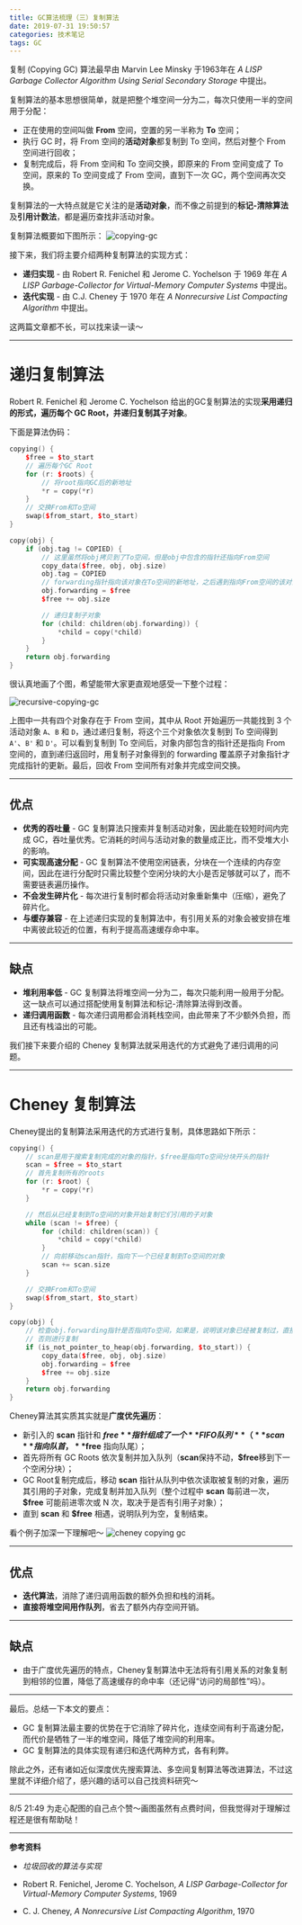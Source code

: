 ```yaml
---
title: GC算法梳理（三）复制算法
date: 2019-07-31 19:50:57
categories: 技术笔记
tags: GC
---
```


复制 (Copying GC) 算法最早由 Marvin Lee Minsky 于1963年在 *A LISP Garbage Collector Algorithm Using Serial Secondary Storage* 中提出。

复制算法的基本思想很简单，就是把整个堆空间一分为二，每次只使用一半的空间用于分配：
* 正在使用的空间叫做 **From** 空间，空置的另一半称为 **To** 空间；
* 执行 GC 时，将 From 空间的**活动对象**都复制到 To 空间，然后对整个 From 空间进行回收；
* 复制完成后，将 From 空间和 To 空间交换，即原来的 From 空间变成了 To 空间，原来的 To 空间变成了 From 空间，直到下一次 GC，两个空间再次交换。

复制算法的一大特点就是它关注的是**活动对象**，而不像之前提到的**标记-清除算法**及**引用计数法**，都是遍历查找非活动对象。

<!--more-->
复制算法概要如下图所示：
![copying-gc][1]

接下来，我们将主要介绍两种复制算法的实现方式：
* **递归实现** - 由 Robert R. Fenichel 和 Jerome C. Yochelson 于 1969 年在 *A LISP Garbage-Collector for Virtual-Memory Computer Systems* 中提出。
* **迭代实现** - 由 C.J. Cheney 于 1970 年在 *A Nonrecursive List Compacting Algorithm* 中提出。

这两篇文章都不长，可以找来读一读～

---
# 递归复制算法
Robert R. Fenichel 和 Jerome C. Yochelson 给出的GC复制算法的实现**采用递归的形式，遍历每个 GC Root，并递归复制其子对象**。

下面是算法伪码：
```c++
copying() {
    $free = $to_start
    // 遍历每个GC Root
    for (r: $roots) {
        // 将root指向GC后的新地址
        *r = copy(*r)
    }
    // 交换From和To空间
    swap($from_start, $to_start)
}

copy(obj) {
    if (obj.tag != COPIED) {
        // 这里虽然将obj拷贝到了To空间，但是obj中包含的指针还指向From空间
        copy_data($free, obj, obj.size)
        obj.tag = COPIED
        // forwarding指针指向该对象在To空间的新地址，之后遇到指向From空间的该对象时要将指针更新为forwarding指针
        obj.forwarding = $free
        $free += obj.size

        // 递归复制子对象
        for (child: children(obj.forwarding)) {
            *child = copy(*child)
        }
    }
    return obj.forwarding
}
```

很认真地画了个图，希望能带大家更直观地感受一下整个过程：

![recursive-copying-gc][2]

上图中一共有四个对象存在于 From 空间，其中从 Root 开始遍历一共能找到 3 个活动对象 `A`、`B` 和 `D`，通过递归复制，将这个三个对象依次复制到 To 空间得到 `A'`、`B'` 和 `D'`。可以看到复制到 To 空间后，对象内部包含的指针还是指向 From 空间的，直到递归返回时，用复制子对象得到的 forwarding 覆盖原子对象指针才完成指针的更新。最后，回收 From 空间所有对象并完成空间交换。

---
## 优点
* **优秀的吞吐量** - GC 复制算法只搜索并复制活动对象，因此能在较短时间内完成 GC，吞吐量优秀。它消耗的时间与活动对象的数量成正比，而不受堆大小的影响。
* **可实现高速分配** - GC 复制算法不使用空闲链表，分块在一个连续的内存空间，因此在进行分配时只需比较整个空闲分块的大小是否足够就可以了，而不需要链表遍历操作。
* **不会发生碎片化** - 每次进行复制时都会将活动对象重新集中（压缩），避免了碎片化。
* **与缓存兼容** - 在上述递归实现的复制算法中，有引用关系的对象会被安排在堆中离彼此较近的位置，有利于提高高速缓存命中率。

---
## 缺点
* **堆利用率低** - GC 复制算法将堆空间一分为二，每次只能利用一般用于分配。这一缺点可以通过搭配使用复制算法和标记-清除算法得到改善。
* **递归调用函数** - 每次递归调用都会消耗栈空间，由此带来了不少额外负担，而且还有栈溢出的可能。


我们接下来要介绍的 Cheney 复制算法就采用迭代的方式避免了递归调用的问题。

---
# Cheney 复制算法
Cheney提出的复制算法采用迭代的方式进行复制，具体思路如下所示：
```C++
copying() {
    // scan是用于搜索复制完成的对象的指针，$free是指向To空间分块开头的指针
    scan = $free = $to_start
    // 首先复制所有的roots
    for (r: $root) {
        *r = copy(*r)
    }

    // 然后从已经复制到To空间的对象开始复制它们引用的子对象
    while (scan != $free) {
        for (child: children(scan)) {
            *child = copy(*child)
        }
        // 向前移动scan指针，指向下一个已经复制到To空间的对象
        scan += scan.size
    }

    // 交换From和To空间
    swap($from_start, $to_start)
}

copy(obj) {
    // 检查obj.forwarding指针是否指向To空间，如果是，说明该对象已经被复制过，直接返回其forwarding指针
    // 否则进行复制
    if (is_not_pointer_to_heap(obj.forwarding, $to_start)) {
        copy_data($free, obj, obj.size)
        obj.forwarding = $free
        $free += obj.size
    }
    return obj.forwarding
}
```

Cheney算法其实质其实就是**广度优先遍历**：
* 新引入的 **scan** 指针和 **$free** 指针组成了一个 **FIFO队列**（**scan** 指向队首，**$free** 指向队尾）；
* 首先将所有 GC Roots 依次复制并加入队列（**scan**保持不动，**$free**移到下一个空闲分块）；
* GC Root复制完成后，移动 **scan** 指针从队列中依次读取被复制的对象，遍历其引用的子对象，完成复制并加入队列（整个过程中 **scan** 每前进一次， **$free** 可能前进零次或 N 次，取决于是否有引用子对象）；
* 直到 **scan** 和 **$free** 相遇，说明队列为空，复制结束。

看个例子加深一下理解吧～
![cheney copying gc][3]

---
## 优点
* **迭代算法**，消除了递归调用函数的额外负担和栈的消耗。
* **直接将堆空间用作队列**，省去了额外内存空间开销。

---
## 缺点
* 由于广度优先遍历的特点，Cheney复制算法中无法将有引用关系的对象复制到相邻的位置，降低了高速缓存的命中率（还记得“访问的局部性”吗）。

---

最后。总结一下本文的要点：
* GC 复制算法最主要的优势在于它消除了碎片化，连续空间有利于高速分配，而代价是牺牲了一半的堆空间，降低了堆空间的利用率。
* GC 复制算法的具体实现有递归和迭代两种方式，各有利弊。

除此之外，还有诸如近似深度优先搜索算法、多空间复制算法等改进算法，不过这里就不详细介绍了，感兴趣的话可以自己找资料研究～

---

8/5 21:49
为走心配图的自己点个赞～画图虽然有点费时间，但我觉得对于理解过程还是很有帮助哒！

---

**参考资料**
* *垃圾回收的算法与实现*
* Robert R. Fenichel, Jerome C. Yochelson, *A LISP Garbage-Collector for Virtual-Memory Computer Systems*, 1969
* C. J. Cheney, *A Nonrecursive List Compacting Algorithm*, 1970

  [1]:/uploads/images/copying-gc.svg
  [2]:/uploads/images/recursive-copying-gc.png
  [3]:/uploads/images/cheney-copying-gc.png